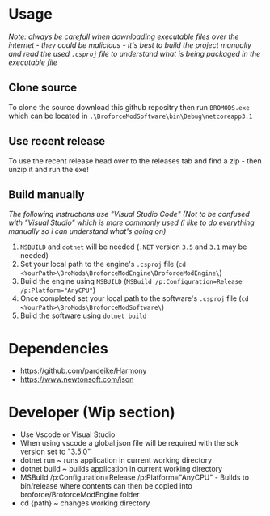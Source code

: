 # Usage
_Note: always be carefull when downloading executable files over the internet - they could be malicious - it's best to build the project manually and read the used `.csproj` file to understand what is being packaged in the executable file_

## Clone source
To clone the source download this github repositry then run `BROMODS.exe` which can be located in `.\BroforceModSoftware\bin\Debug\netcoreapp3.1`
## Use recent release
To use the recent release head over to the releases tab and find a zip - then unzip it and run the exe!
## Build manually
_The following instructions use "Visual Studio Code" (Not to be confused with "Visual Studio" which is more commonly used (i like to do everything manually so i can understand what's going on)_

1. `MSBUILD` and `dotnet` will be needed (`.NET` version `3.5` and `3.1` may be needed)
2. Set your local path to the engine's `.csproj` file (`cd <YourPath>\BroMods\BroforceModEngine\BroforceModEngine\`)
3. Build the engine using `MSBUILD` (`MSBuild /p:Configuration=Release /p:Platform="AnyCPU"`)
4. Once completed set your local path to the software's `.csproj` file (`cd <YourPath>\BroMods\BroforceModSoftware\`)
5. Build the software using `dotnet build`

# Dependencies
- https://github.com/pardeike/Harmony
- https://www.newtonsoft.com/json

# Developer (Wip section)
- Use Vscode or Visual Studio
- When using vscode a global.json file will be required with the sdk version set to "3.5.0"
- dotnet run ~ runs application in current working directory
- dotnet build ~ builds application in current working directory
- MSBuild /p:Configuration=Release /p:Platform="AnyCPU" - Builds to bin/release where contents can then be copied into broforce/BroforceModEngine folder
- cd {path} ~ changes working directory
